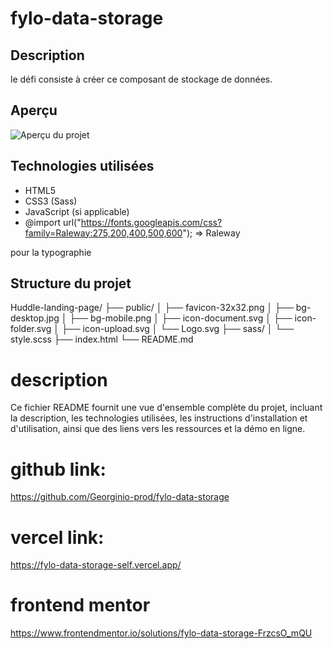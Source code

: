 # fylo-data-storage

## Description

le défi consiste à créer ce composant de stockage de données.

## Aperçu

![Aperçu du projet](./../web8/public/desktop-design.jpg)

## Technologies utilisées

- HTML5
- CSS3 (Sass)
- JavaScript (si applicable)
- @import url("https://fonts.googleapis.com/css?family=Raleway:275,200,400,500,600"); => Raleway

pour la typographie

## Structure du projet

Huddle-landing-page/
├── public/
│ ├── favicon-32x32.png
│ ├── bg-desktop.jpg
│ ├── bg-mobile.png
│ ├── icon-document.svg
│ ├── icon-folder.svg
│ ├── icon-upload.svg
│ └── Logo.svg
├── sass/
│ └── style.scss
├── index.html
└── README.md

# description

Ce fichier README fournit une vue d'ensemble complète du projet, incluant la description, les technologies utilisées, les instructions d'installation et d'utilisation, ainsi que des liens vers les ressources et la démo en ligne.



# github link:

https://github.com/Georginio-prod/fylo-data-storage

# vercel link:
https://fylo-data-storage-self.vercel.app/

# frontend mentor 
https://www.frontendmentor.io/solutions/fylo-data-storage-FrzcsO_mQU